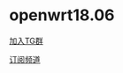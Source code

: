 # openwrt18.06

[加入TG群]( https://t.me/joinchat/IBxysRUIgFq7pujqqZLc6Q)

 [订阅频道]( https://t.me/Leojo0345)
